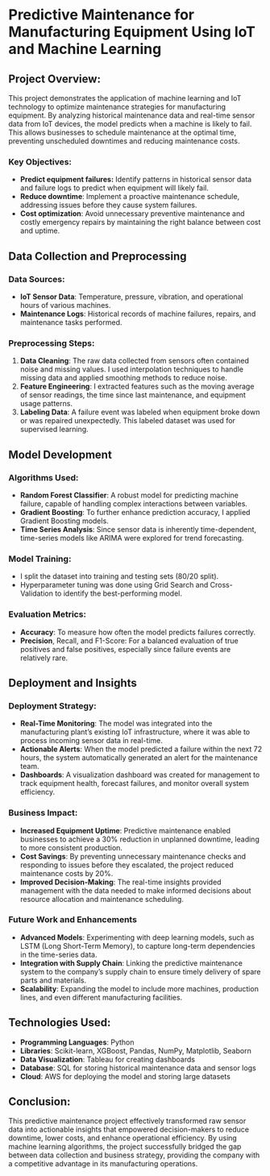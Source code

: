 # Predictive Maintenance for Manufacturing Equipment Using IoT and Machine Learning
## Project Overview:
This project demonstrates the application of machine learning and IoT technology to optimize maintenance strategies for manufacturing equipment. By analyzing historical maintenance data and real-time sensor data from IoT devices, the model predicts when a machine is likely to fail. This allows businesses to schedule maintenance at the optimal time, preventing unscheduled downtimes and reducing maintenance costs.

### Key Objectives:
- **Predict equipment failures:** Identify patterns in historical sensor data and failure logs to predict when equipment will likely fail.
- **Reduce downtime**: Implement a proactive maintenance schedule, addressing issues before they cause system failures.
- **Cost optimization**: Avoid unnecessary preventive maintenance and costly emergency repairs by maintaining the right balance between cost and uptime.

## Data Collection and Preprocessing
### Data Sources:
- **IoT Sensor Data**: Temperature, pressure, vibration, and operational hours of various machines.
- **Maintenance Logs**: Historical records of machine failures, repairs, and maintenance tasks performed.

### Preprocessing Steps:
1. **Data Cleaning**: The raw data collected from sensors often contained noise and missing values. I used interpolation techniques to handle missing data and applied smoothing methods to reduce noise.
2. **Feature Engineering**: I extracted features such as the moving average of sensor readings, the time since last maintenance, and equipment usage patterns.
3. **Labeling Data**: A failure event was labeled when equipment broke down or was repaired unexpectedly. This labeled dataset was used for supervised learning.

## Model Development
### Algorithms Used:
- **Random Forest Classifier**: A robust model for predicting machine failure, capable of handling complex interactions between variables.
- **Gradient Boosting**: To further enhance prediction accuracy, I applied Gradient Boosting models.
- **Time Series Analysis**: Since sensor data is inherently time-dependent, time-series models like ARIMA were explored for trend forecasting.
  
### Model Training:
- I split the dataset into training and testing sets (80/20 split).
- Hyperparameter tuning was done using Grid Search and Cross-Validation to identify the best-performing model.

### Evaluation Metrics:
- **Accuracy**: To measure how often the model predicts failures correctly.
- **Precision**, Recall, and F1-Score: For a balanced evaluation of true positives and false positives, especially since failure events are relatively rare.

## Deployment and Insights
### Deployment Strategy:
- **Real-Time Monitoring**: The model was integrated into the manufacturing plant’s existing IoT infrastructure, where it was able to process incoming sensor data in real-time.
- **Actionable Alerts**: When the model predicted a failure within the next 72 hours, the system automatically generated an alert for the maintenance team.
- **Dashboards**: A visualization dashboard was created for management to track equipment health, forecast failures, and monitor overall system efficiency.

### Business Impact:
- **Increased Equipment Uptime**: Predictive maintenance enabled businesses to achieve a 30% reduction in unplanned downtime, leading to more consistent production.
- **Cost Savings**: By preventing unnecessary maintenance checks and responding to issues before they escalated, the project reduced maintenance costs by 20%.
- **Improved Decision-Making**: The real-time insights provided management with the data needed to make informed decisions about resource allocation and maintenance scheduling.

### Future Work and Enhancements
- **Advanced Models**: Experimenting with deep learning models, such as LSTM (Long Short-Term Memory), to capture long-term dependencies in the time-series data.
- **Integration with Supply Chain**: Linking the predictive maintenance system to the company’s supply chain to ensure timely delivery of spare parts and materials.
- **Scalability**: Expanding the model to include more machines, production lines, and even different manufacturing facilities.

## Technologies Used:
- **Programming Languages**: Python
- **Libraries**: Scikit-learn, XGBoost, Pandas, NumPy, Matplotlib, Seaborn
- **Data Visualization**: Tableau for creating dashboards
- **Database**: SQL for storing historical maintenance data and sensor logs
- **Cloud**: AWS for deploying the model and storing large datasets

## Conclusion:
This predictive maintenance project effectively transformed raw sensor data into actionable insights that empowered decision-makers to reduce downtime, lower costs, and enhance operational efficiency. By using machine learning algorithms, the project successfully bridged the gap between data collection and business strategy, providing the company with a competitive advantage in its manufacturing operations.
